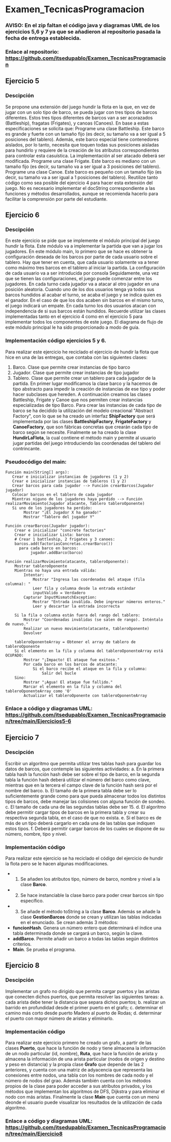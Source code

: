 # Examen_TecnicasProgramacion
### AVISO: En el zip faltan el código java y diagramas UML de los ejercicios 5,6 y 7 ya que se añadieron al repositorio pasada la fecha de entrega establecida.
### Enlace al repositorio: https://github.com/itsedupablo/Examen_TecnicasProgramacion
## Ejercicio 5 
### Descipción
Se propone una extensión del juego hundir la flota en la que, en vez de jugar con un solo tipo de barco, se pueda jugar con tres tipos de barcos diferentes. Estos tres tipos diferentes de barcos van a ser acorazados (Battleship), fragatas (Frigates), y canoas (Canoes).
En base a estas especificaciones se solicita que:
Programe una clase Battleship. Este barco es grande y fuerte con un tamaño fijo (es decir, su tamaño va a ser igual a 5 posiciones del tablero). Además, este barco especial tiene contenedores aislados, por lo tanto, necesita que toquen todas sus posiciones aisladas para hundirlo y requiere de la creación de los atributos correspondientes para controlar esta casuística. La implementación al ser atacado deberá ser modificada.
Programe una clase Frigate. Este barco es mediano con un tamaño fijo (es decir, su tamaño va a ser igual a 3 posiciones del tablero).
Programe una clase Canoe. Este barco es pequeño con un tamaño fijo (es decir, su tamaño va a ser igual a 1 posiciones del tablero).
Reutilize tanto código como sea posible del ejercicio 4 para hacer esta extensión del juego.
No es necesario implementar el docString correspondiente a las funciones y métodos desarrollados, aunque se recomienda hacerlo para facilitar la comprensión por parte del 
estudiante.
## Ejercicio 6 
### Descipción
En este ejercicio se pide que se implemente el módulo principal del juego hundir la flota. Este módulo va a implementar la partida que van a jugar los jugadores.
En este módulo main, lo primero que se hace es obtener la configuración deseada de los barcos por parte de cada usuario sobre el tablero. Hay que tener en cuenta, que cada usuario solamente va a tener como máximo tres barcos en el tablero al iniciar la partida. La configuración de cada usuario va a ser introducida por consola
Seguidamente, una vez que se tienen las configuraciones, el juego puede comenzar entre los jugadores. En cada turno cada jugador va a atacar al otro jugador en una posición aleatoria. Cuando uno de los dos usuarios tenga ya todos sus barcos hundidos al acabar el turno, se acaba el juego y se indica quien es el ganador. En el caso de que los dos acaben sin barcos en el mismo turno, el juego indicará un empate. En cada turno los dos usuarios atacan con independencia de si sus barcos están hundidos.
Recuerde utilizar las clases implementadas tanto en el ejercicio 4 como en el ejercicio 5 para implementar todos los componentes de este juego.
El diagrama de flujo de este módulo principal le ha sido proporcionado a modo de guía.
### Implementación código ejercicios 5 y 6.
Para realizar este ejercicio he reciclado el ejercicio de hundir la flota que hice en una de las entregas, que contaba con las siguientes clases:
1. Barco. Clase que permite crear instancias de tipo barco
2. Jugador. Clase que permite crear instancias de tipo jugador
3. Tablero. Clase que permite crear un tablero para cada jugador de la partida.
En primer lugar modificamos la clase barco y la hacemos de tipo abstracto para impedir la creación de instancias de ese tipo y poder hacer subclases que hereden.
A continuación creamos las clases Battleship, Frigate y Canoe que nos permiten crear instancias especializadas de tipo Barco.
Para crear las instancias de cada tipo de barco se ha decidido la utilización del modelo creacional "Abstract Factory", con lo que se ha creado un interfaz **ShipFactory** que será implementada por las clases **BattleshipFactory**, **FrigateFactory** y **CanoeFactory**, que son fábricas concretas que crearán cada tipo de barco según se necesite.
Finalmente se ha creado la clase **HundirLaFlota**, la cual contiene el método main y permite al usuario jugar partidas del juego introduciendo las coordenadas del tablero del contrincante.
### Pseudocódigo del main:
```
Función main(String[] args):
   Crear e inicializar instancias de jugadores (1 y 2)
   Crear e inicializar instancias de tableros (1 y 2)
   Crear barcos para cada jugador --> Función crearBarcos(Jugador jugador)
   Colocar barcos en el tablero de cada jugador
   Mientras niguno de los jugadores haya perdido --> Función realizarMovimiento(Jugador atacante, Tablero tableroOponente)
   Si uno de los jugadores ha perdido:
        Mostrar "¡El Jugador X ha ganado!"
        Mostrar "Tablero del jugador Y"

Función crearBarcos(Jugador jugador):
    Crear e inicializar "concrete factories"
    Crear e inicializar Lista: barcos
    # Crear 1 battleship, 2 frigates y 3 canoes:
    barcos.add(factoriasConcretas.crearBarco())
      para cada barco en barcos:
           jugador.addBarco(barco)

Función realizarMovimiento(atacante, tableroOponente):
    Mostrar tableroOponente
    Mientras no haya una entrada válida:
        Intentar:
            Mostrar "Ingresa las coordenadas del ataque (fila columna): "
            Leer fila y columna desde la entrada estándar
            inputValido = Verdadero
        Capturar InputMismatchException:
            Mostrar "Entrada inválida. Debe ingresar números enteros."
            Leer y descartar la entrada incorrecta
        
    Si la fila o columna están fuera del rango del tablero:
        Mostrar "Coordenadas inválidas (se salen de rango). Inténtalo de nuevo."
        Realizar un nuevo movimiento(atacante, tableroOponente)
        Devolver
        
    tableroOponenteArray = Obtener el array de tablero de tableroOponente
    Si el elemento en la fila y columna del tableroOponenteArray está OCUPADO:
        Mostrar "¡Impacto! El ataque fue exitoso."
        Por cada barco en los barcos de atacante:
            Si el barco recibe el ataque en la fila y columna:
                Salir del bucle
    Sino:
        Mostrar "¡Agua! El ataque fue fallido."
        Marcar el elemento en la fila y columna del tableroOponenteArray como 'O'
        Actualizar el tableroOponente con tableroOponenteArray
```
### Enlace a código y diagramas UML: https://github.com/itsedupablo/Examen_TecnicasProgramacion/tree/main/Ejercicios5-6
## Ejercicio 7
### Descipción
Escribir un algoritmo que permita utilizar tres tablas hash para guardar los datos de barcos, que contemple las siguientes actividades:
a. En la primera tabla hash la función hash debe ser sobre el tipo de barco, en la segunda tabla la función hash deberá utilizar el número del barco como clave, mientras que en la tercera el campo clave de la función hash será por el nombre del barco.
b. El tamaño de la primera tabla debe ser lo suficientemente grande como para que pueda almacenar todos los distintos tipos de barcos, debe manejar las colisiones con alguna función de sondeo.
c. El tamaño de cada una de las segundas tablas debe ser 15.
d. El algoritmo debe permitir cargar tipos de barcos en la primera tabla y crear su respectiva segunda tabla, en el caso de que no exista.
e. Si el barco es de más de un tipo deberá cargarlo en cada una de las tablas que indiquen estos tipos.
f. Deberá permitir cargar barcos de los cuales se dispone de su número, nombre, tipo y nivel.
### Implementación código
Para realizar este ejercicio se ha reciclado el código del ejercicio de hundir la flota pero se le hacen algunas modificaciones.
- 1. Se añaden los atributos tipo, número de barco, nombre y nivel a la clase **Barco**.
- 2. Se hace instanciable la clase barco para poder crear barcos sin tipo específico.
- 3. Se añade el método toString a la clase **Barco**.
Además se añade la clase **GestionBarcos** donde se crean y utilizan las tablas indicadas en el enunciado. Se crean además 3 métodos:
- **funcionHash**. Genera un número entero que determinará el índice una tabla determinada donde se cargará un barco, según la clave.
- **addBarco**. Permite añadir un barco a todas las tablas según distintos criterios.
- **Main**. Se prueba el programa.

## Ejercicio 8
### Descipción
Implementar un grafo no dirigido que permita cargar puertos y las aristas que conecten dichos puertos, que permita resolver las siguientes tareas:
a. cada arista debe tener la distancia que separa dichos puertos;
b. realizar un barrido en profundidad desde el primer puerto en el grafo;
c. determinar el camino más corto desde puerto Madero al puerto de Rodas;
d. determinar el puerto con mayor número de aristas y eliminarlo.
### Implementación código
Para realizar este ejercicio primero he creado un grafo, a partir de las clases **Puerto**, que hace la función de nodo y tiene almacena la información de un nodo particular (id, nombre), **Ruta**, que hace la función de arista y almacena la información de una arista particular (nodos de origen y destino y peso en distancia) y la propia clase **Grafo** que depende de las 2 anteriores, y cuenta con una matriz de adyacencia que representa las conexiones entre nodos, una tabla con los nombres de cada nodo y el número de nodos del grao. Además también cuenta con los métodos propios de la clase para poder acceder a sus atributos privados, y los métodos que implementan los algoritmos de DFS, Dijkstra y para eliminar el nodo con más aristas.
Finalmente la clase **Main** que cuenta con un menú deonde el usuario puede visualizar los resultados de la utilización de cada algoritmo.
### Enlace a código y diagramas UML: https://github.com/itsedupablo/Examen_TecnicasProgramacion/tree/main/Ejercicio8
